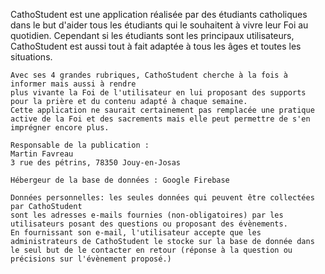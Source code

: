 CathoStudent est une application réalisée par des étudiants catholiques 
    dans le but d'aider tous les étudiants qui le souhaitent à vivre leur Foi au quotidien.
    Cependant si les étudiants sont les principaux utilisateurs, CathoStudent est aussi 
    tout à fait adaptée à tous les âges et toutes les situations. 

    Avec ses 4 grandes rubriques, CathoStudent cherche à la fois à informer mais aussi à rendre 
    plus vivante la Foi de l'utilisateur en lui proposant des supports pour la prière et du contenu adapté à chaque semaine. 
    Cette application ne saurait certainement pas remplacée une pratique active de la Foi et des sacrements mais elle peut permettre de s'en imprégner encore plus.

    Responsable de la publication : 
    Martin Favreau 
    3 rue des pétrins, 78350 Jouy-en-Josas 

    Hébergeur de la base de données : Google Firebase 

    Données personnelles: les seules données qui peuvent être collectées par CathoStudent 
    sont les adresses e-mails fournies (non-obligatoires) par les utilisateurs posant des questions ou proposant des évènements. 
    En fournissant son e-mail, l'utilisateur accepte que les administrateurs de CathoStudent le stocke sur la base de donnée dans le seul but de le contacter en retour (réponse à la question ou précisions sur l'évènement proposé.)

